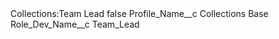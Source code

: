 <?xml version="1.0" encoding="UTF-8"?>
<CustomMetadata xmlns="http://soap.sforce.com/2006/04/metadata" xmlns:xsi="http://www.w3.org/2001/XMLSchema-instance" xmlns:xsd="http://www.w3.org/2001/XMLSchema">
    <label>Collections:Team Lead</label>
    <protected>false</protected>
    <values>
        <field>Profile_Name__c</field>
        <value xsi:type="xsd:string">Collections Base</value>
    </values>
    <values>
        <field>Role_Dev_Name__c</field>
        <value xsi:type="xsd:string">Team_Lead</value>
    </values>
</CustomMetadata>
